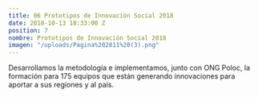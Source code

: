 ```yaml
---
title: 06 Prototipos de Innovación Social 2018
date: 2018-10-13 18:33:00 Z
position: 7
nombre: Prototipos de Innovación Social 2018
imagen: "/uploads/Pagina%202811%20(3).png"
---
```


Desarrollamos la metodología e implementamos, junto con ONG Poloc, la formación para 175 equipos que están generando innovaciones para aportar a sus regiones y al país. 